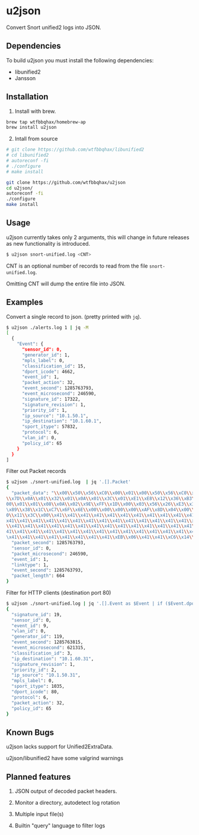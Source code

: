 # u2json 

Convert Snort unified2 logs into JSON.

## Dependencies

To build u2json you must install the following dependencies:

- libunified2
- Jansson

## Installation

1. Install with brew.

```bash
brew tap wtfbbqhax/homebrew-ap
brew install u2json
```

2. Intall from source

```bash
# git clone https://github.com/wtfbbqhax/libunified2
# cd libunified2
# autoreconf -fi
# ./configure
# make install

git clone https://github.com/wtfbbqhax/u2json
cd u2json/
autoreconf -fi
./configure
make install
```

## Usage

u2json currently takes only 2 arguments, this will change in future releases as new functionality is introduced.

```bash
$ u2json snort-unified.log <CNT>
```

CNT is an optional number of records to read from the file `snort-unified.log`. 

Omitting CNT will dump the entire file into JSON.

## Examples

Convert a single record to json. (pretty printed with `jq`).

```bash
$ u2json ./alerts.log 1 | jq -M
[
  {
    "Event": {
      "sensor_id": 0,
      "generator_id": 1,
      "mpls_label": 0,
      "classification_id": 15,
      "dport_icode": 4662,
      "event_id": 1,
      "packet_action": 32,
      "event_second": 1285763793,
      "event_microsecond": 246590,
      "signature_id": 17322,
      "signature_revision": 1,
      "priority_id": 1,
      "ip_source": "10.1.50.1",
      "ip_destination": "10.1.60.1",
      "sport_itype": 57832,
      "protocol": 6,
      "vlan_id": 0,
      "policy_id": 65
    }
  }
]
```

Filter out Packet records

```bash
$ u2json ./snort-unified.log  | jq '.[].Packet'
{
  "packet_data": "\\x00\\x50\\x56\\xC0\\x00\\x01\\x00\\x50\\x56\\xC0\\x00\\x00\\x08\\x00\\x45\\x00\\x02\\x8A\\x67\\xED\\x40\\x00\\x80\\x06\\x0E
\\x7D\\x0A\\x01\\x32\\x01\\x0A\\x01\\x3C\\x01\\xE1\\xE8\\x12\\x36\\xB3\\x77\\x98\\xF2\\xB6\\x07\\x3B\\x98\\x80\\x18\\x00\\xB7\\x39\\x22\\x00\\x
00\\x01\\x01\\x08\\x0A\\x02\\x9E\\xFF\\x1D\\x00\\x03\\x56\\x26\\xE3\\x3D\\x00\\x00\\x00\\x01\\xEE\\x4F\\x08\\xE3\\x00\\x0E\\xAE\\x41\\xB0\\x24\
\x89\\x38\\x1C\\xC7\\x6F\\x6E\\x00\\x00\\x00\\x00\\xAF\\x8D\\x04\\x00\\x00\\x00\\x02\\x01\\x00\\x01\\x04\\x00\\x74\\x65\\x73\\x74\\x03\\x01\\x0
0\\x11\\x3C\\x00\\x41\\x41\\x41\\x41\\x41\\x41\\x41\\x41\\x41\\x41\\x41\\x41\\x41\\x41\\x41\\x41\\x41\\x41\\x41\\x41\\x41\\x41\\x41\\x41\\x41\\
x41\\x41\\x41\\x41\\x41\\x41\\x41\\x41\\x41\\x41\\x41\\x41\\x41\\x41\\x41\\x41\\x41\\x41\\x41\\x41\\x41\\x41\\x41\\x41\\x41\\x41\\x41\\x41\\x41
\\x41\\x41\\x41\\x41\\x41\\x41\\x41\\x41\\x41\\x41\\x41\\x41\\x41\\x41\\x41\\x41\\x41\\x41\\x41\\x41\\x41\\x41\\x41\\x41\\x41\\x41\\x41\\x41\\x
41\\x41\\x41\\x41\\x41\\x41\\x41\\x41\\x41\\x41\\x41\\x41\\x41\\x41\\x41\\x41\\x41\\x41\\x41\\x41\\x41\\x41\\x41\\x41\\x41\\x41\\x41\\x41\\x41\
\x41\\x41\\x41\\x41\\x41\\x41\\x41\\x41\\xEB\\x06\\x41\\x41\\xC6\\x14\\x00\\x10\\x33\\xD2\\x66\\x81\\xCA\\xFF\\x0F\\x42\\x52\\x6A\\x02\\x58\\xCD\\x2E\\x3C\\x05\\x5A\\x74\\xEF\\xB8\\xFF\\x67\\x1B\\xD3\\x8B\\xFA\\xAF\\x75\\xEA\\xAF\\x75\\xE7\\xFF\\xE7\\x41\\x41\\x41\\x41\\x41\\x41\\x41\\x41\\x41\\x41\\x41\\x41\\x41\\x41\\x41\\x41\\x41\\x41\\x41\\x41\\x41\\x41\\x41\\x41\\x41\\x41\\x41\\x41\\x41\\x41\\x41\\x41\\x41\\x41\\x41\\x41\\x41\\x41\\x41\\x41\\x41\\x41\\x41\\x41\\x41\\x41\\x41\\x41\\x41\\x41\\x41\\x41\\x41\\x41\\x41\\x41\\x41\\x41\\x41\\x41\\x41\\x41\\x41\\x41\\x41\\x41\\x41\\x41\\x41\\x41\\x41\\x41\\xFF\\x67\\x1B\\xD3\\xFF\\x67\\x1B\\xD3\\x6A\\x48\\x59\\xD9\\xEE\\xD9\\x74\\x24\\xF4\\x58\\x81\\x70\\x13\\x4A\\x9C\\x69\\x48\\x83\\xE8\\xFC\\xE2\\xF4\\xB6\\xF6\\x82\\x05\\xA2\\x65\\x96\\xB7\\xB5\\xFC\\xE2\\x24\\x6E\\xB8\\xE2\\x0D\\x76\\x17\\x15\\x4D\\x32\\x9D\\x86\\xC3\\x05\\x84\\xE2\\x17\\x6A\\x9D\\x82\\x01\\xC1\\xA8\\xE2\\x49\\xA4\\xAD\\xA9\\xD1\\xE6\\x18\\xA9\\x3C\\x4D\\x5D\\xA3\\x45\\x4B\\x5E\\x82\\xBC\\x71\\xC8\\x4D\\x60\\x3F\\x79\\xE2\\x17\\x6E\\x9D\\x82\\x2E\\xC1\\x90\\x22\\xC3\\x15\\x80\\x68\\xA3\\x49\\xB0\\xE2\\xC1\\x26\\xB8\\x75\\x29\\x89\\xAD\\xB2\\x2C\\xC1\\xDF\\x59\\xC3\\x0A\\x90\\xE2\\x38\\x56\\x31\\xE2\\x08\\x42\\xC2\\x01\\xC6\\x04\\x92\\x85\\x18\\xB5\\x4A\\x0F\\x1B\\x2C\\xF4\\x5A\\x7A\\x22\\xEB\\x1A\\x7A\\x15\\xC8\\x96\\x98\\x22\\x57\\x84\\xB4\\x71\\xCC\\x96\\x9E\\x15\\x15\\x8C\\x2E\\xCB\\x71\\x61\\x4A\\x1F\\xF6\\x6B\\xB7\\x9A\\xF4\\xB0\\x41\\xBF\\x31\\x3E\\xB7\\x9C\\xCF\\x3A\\x1B\\x19\\xDF\\x3A\\x0B\\x19\\x63\\xB9\\x20\\xE6\\x8C\\x61\\x42\\x2C\\xF4\\x4E\\x47\\x2C\\xCF\\xE0\\xA9\\xDF\\xF4\\x85\\xB1\\xE0\\xFC\\x3E\\xB7\\x9C\\xF6\\x79\\x19\\x1F\\x63\\xB9\\x2E\\x20\\xF8\\x0F\\x20\\x29\\xF1\\x03\\x18\\x13\\xB5\\xA5\\xC1\\xAD\\xF6\\x2D\\xC1\\xA8\\xAD\\xA9\\xBB\\xE0\\x09\\xE0\\xB5\\xB4\\xDE\\x44\\xB6\\x08\\xB0\\xE4\\x32\\x72\\x37\\xC2\\xE3\\x22\\xEE\\x97\\xFB\\x5C\\x63\\x1C\\x60\\xB5\\x4A\\x32\\x1F\\x18\\xCD\\x38\\x19\\x20\\x9D\\x38\\x19\\x1F\\xCD\\x96\\x98\\x22\\x31\\xB0\\x4D\\x84\\xCF\\x96\\x9E\\x20\\x63\\x96\\x7F\\xB5\\x4C\\x01\\xAF\\x33\\x5A\\x10\\xB7\\x3F\\x98\\x96\\x9E\\xB5\\xEB\\x95\\xB7\\x9A\\xF4\\x17\\x90\\xA8\\xEF\\x3A\\xB7\\x9C\\x63\\xB9",
  "packet_second": 1285763793,
  "sensor_id": 0,
  "packet_microsecond": 246590,
  "event_id": 1,
  "linktype": 1,
  "event_second": 1285763793,
  "packet_length": 664
}
```

Filter for HTTP clients (destination port 80)

```bash
$ u2json ./snort-unified.log | jq '.[].Event as $Event | if ($Event.dport_icode == 80) then $Event else empty end'
{
  "signature_id": 19,
  "sensor_id": 0,
  "event_id": 9,
  "vlan_id": 0,
  "generator_id": 119,
  "event_second": 1285763815,
  "event_microsecond": 621315,
  "classification_id": 3,
  "ip_destination": "10.1.60.31",
  "signature_revision": 1,
  "priority_id": 2,
  "ip_source": "10.1.50.31",
  "mpls_label": 0,
  "sport_itype": 1035,
  "dport_icode": 80,
  "protocol": 6,
  "packet_action": 32,
  "policy_id": 65
}
```

## Known Bugs

u2json lacks support for Unified2ExtraData.

u2json/libunified2 have some valgrind warnings

## Planned features

1. JSON output of decoded packet headers. 

2. Monitor a directory, autodetect log rotation

3. Multiple input file(s)

4. Builtin "query" language to filter logs
